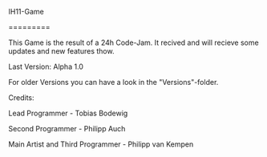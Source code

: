 IH11-Game

=========



This Game is the result of a 24h Code-Jam. 
It recived and will recieve some updates and new features thow.





Last Version: Alpha 1.0

For older Versions you can have a look in the "Versions"-folder.

Credits:


Lead Programmer - Tobias Bodewig 


Second Programmer - Philipp Auch 


Main Artist and Third Programmer - Philipp van Kempen 
